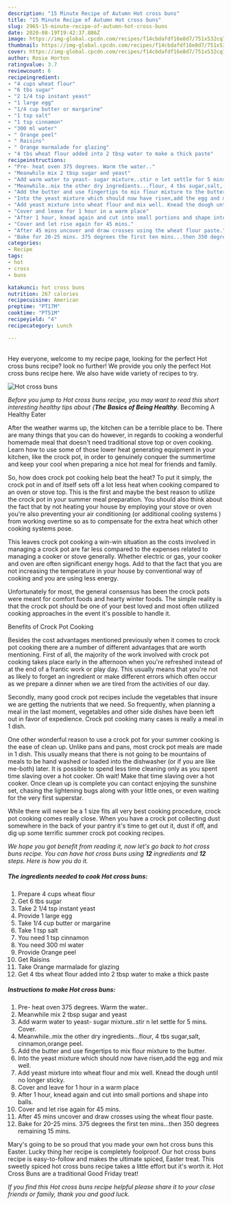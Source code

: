 ```yaml
---
description: "15 Minute Recipe of Autumn Hot cross buns"
title: "15 Minute Recipe of Autumn Hot cross buns"
slug: 2965-15-minute-recipe-of-autumn-hot-cross-buns
date: 2020-08-19T19:42:37.886Z
image: https://img-global.cpcdn.com/recipes/f14cbdafdf16e8d7/751x532cq70/hot-cross-buns-recipe-main-photo.jpg
thumbnail: https://img-global.cpcdn.com/recipes/f14cbdafdf16e8d7/751x532cq70/hot-cross-buns-recipe-main-photo.jpg
cover: https://img-global.cpcdn.com/recipes/f14cbdafdf16e8d7/751x532cq70/hot-cross-buns-recipe-main-photo.jpg
author: Rosie Horton
ratingvalue: 3.7
reviewcount: 6
recipeingredient:
- "4 cups wheat flour"
- "6 tbs sugar"
- "2 1/4 tsp instant yeast"
- "1 large egg"
- "1/4 cup butter or margarine"
- "1 tsp salt"
- "1 tsp cinnamon"
- "300 ml water"
- " Orange peel"
- " Raisins"
- " Orange marmalade for glazing"
- "4 tbs wheat flour added into 2 tbsp water to make a thick paste"
recipeinstructions:
- "Pre- heat oven 375 degrees. Warm the water.."
- "Meanwhile mix 2 tbsp sugar and yeast"
- "Add warm water to yeast- sugar mixture..stir n let settle for 5 mins. Cover."
- "Meanwhile..mix the other dry ingredients...flour, 4 tbs sugar,salt, cinnamon,orange peel."
- "Add the butter and use fingertips to mix flour mixture to the butter."
- "Into the yeast mixture which should now have risen,add the egg and mix well."
- "Add yeast mixture into wheat flour and mix well. Knead the dough until no longer sticky."
- "Cover and leave for 1 hour in a warm place"
- "After 1 hour, knead again and cut into small portions and shape into balls."
- "Cover and let rise again for 45 mins."
- "After 45 mins uncover and draw crosses using the wheat flour paste."
- "Bake for 20-25 mins. 375 degrees the first ten mins...then 350 degrees remaining 15 mins."
categories:
- Recipe
tags:
- hot
- cross
- buns

katakunci: hot cross buns 
nutrition: 267 calories
recipecuisine: American
preptime: "PT17M"
cooktime: "PT51M"
recipeyield: "4"
recipecategory: Lunch

---
```

<br>
Hey everyone, welcome to my recipe page, looking for the perfect Hot cross buns recipe? look no further! We provide you only the perfect Hot cross buns recipe here. We also have wide variety of recipes to try.
<br>


![Hot cross buns](https://img-global.cpcdn.com/recipes/f14cbdafdf16e8d7/751x532cq70/hot-cross-buns-recipe-main-photo.jpg)

<i>Before you jump to Hot cross buns recipe, you may want to read this short interesting healthy tips about {<strong>The Basics of Being Healthy</strong>.</i>
Becoming A Healthy Eater


After the weather warms up, the kitchen can be a terrible place to be. There are many things that you can do however, in regards to cooking a wonderful homemade meal that doesn't need traditional stove top or oven cooking. Learn how to use some of those lower heat generating equipment in your kitchen, like the crock pot, in order to genuinely conquer the summertime and keep your cool when preparing a nice hot meal for friends and family.

So, how does crock pot cooking help beat the heat? To put it simply, the crock pot in and of itself sets off a lot less heat when cooking compared to an oven or stove top. This is the first and maybe the best reason to utilize the crock pot in your summer meal preparation. You should also think about the fact that by not heating your house by employing your stove or oven you're also preventing your air conditioning (or additional cooling systems ) from working overtime so as to compensate for the extra heat which other cooking systems pose.

This leaves crock pot cooking a win-win situation as the costs involved in managing a crock pot are far less compared to the expenses related to managing a cooker or stove generally. Whether electric or gas, your cooker and oven are often significant energy hogs. Add to that the fact that you are not increasing the temperature in your house by conventional way of cooking and you are using less energy.

Unfortunately for most, the general consensus has been the crock pots were meant for comfort foods and hearty winter foods.  The simple reality is that the crock pot should be one of your best loved and most often utilized cooking approaches in the event it's possible to handle it.  

Benefits of Crock Pot Cooking

Besides the cost advantages mentioned previously when it comes to crock pot cooking there are a number of different advantages that are worth mentioning. First of all, the majority of the work involved with crock pot cooking takes place early in the afternoon when you're refreshed instead of at the end of a frantic work or play day. This usually means that you're not as likely to forget an ingredient or make different errors which often occur as we prepare a dinner when we are tired from the activities of our day.

Secondly, many good crock pot recipes include the vegetables that insure we are getting the nutrients that we need. So frequently, when planning a meal in the last moment, vegetables and other side dishes have been left out in favor of expedience. Crock pot cooking many cases is really a meal in 1 dish.

One other wonderful reason to use a crock pot for your summer cooking is the ease of clean up.  Unlike pans and pans, most crock pot meals are made in 1 dish. This usually means that there is not going to be mountains of meals to be hand washed or loaded into the dishwasher (or if you are like me-both) later. It is possible to spend less time cleaning only as you spent time slaving over a hot cooker. Oh wait! Make that time slaving over a hot cooker. Once clean up is complete you can contact enjoying the sunshine set, chasing the lightening bugs along with your little ones, or even waiting for the very first superstar.

While there will never be a 1 size fits all very best cooking procedure, crock pot cooking comes really close. When you have a crock pot collecting dust somewhere in the back of your pantry it's time to get out it, dust if off, and dig up some terrific summer crock pot cooking recipes.


<i>We hope you got benefit from reading it, now let's go back to hot cross buns recipe. You can have hot cross buns using <strong>12</strong> ingredients and <strong>12</strong> steps. Here is how you do it.
</i>

##### The ingredients needed to cook Hot cross buns:

1. Prepare 4 cups wheat flour
1. Get 6 tbs sugar
1. Take 2 1/4 tsp instant yeast
1. Provide 1 large egg
1. Take 1/4 cup butter or margarine
1. Take 1 tsp salt
1. You need 1 tsp cinnamon
1. You need 300 ml water
1. Provide  Orange peel
1. Get  Raisins
1. Take  Orange marmalade for glazing
1. Get 4 tbs wheat flour added into 2 tbsp water to make a thick paste


##### Instructions to make Hot cross buns:

1. Pre- heat oven 375 degrees. Warm the water..
1. Meanwhile mix 2 tbsp sugar and yeast
1. Add warm water to yeast- sugar mixture..stir n let settle for 5 mins. Cover.
1. Meanwhile..mix the other dry ingredients...flour, 4 tbs sugar,salt, cinnamon,orange peel.
1. Add the butter and use fingertips to mix flour mixture to the butter.
1. Into the yeast mixture which should now have risen,add the egg and mix well.
1. Add yeast mixture into wheat flour and mix well. Knead the dough until no longer sticky.
1. Cover and leave for 1 hour in a warm place
1. After 1 hour, knead again and cut into small portions and shape into balls.
1. Cover and let rise again for 45 mins.
1. After 45 mins uncover and draw crosses using the wheat flour paste.
1. Bake for 20-25 mins. 375 degrees the first ten mins...then 350 degrees remaining 15 mins.


Mary&#39;s going to be so proud that you made your own hot cross buns this Easter. Lucky thing her recipe is completely foolproof. Our hot cross buns recipe is easy-to-follow and makes the ultimate spiced, Easter treat. This sweetly spiced hot cross buns recipe takes a little effort but it&#39;s worth it. Hot Cross Buns are a traditional Good Friday treat! 

<i>If you find this Hot cross buns recipe helpful please share it to your close friends or family, thank you and good luck.</i>
